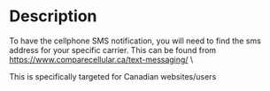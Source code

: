 # Description
To have the cellphone SMS notification, you will need to find the sms address for your specific carrier. This can be found from https://www.comparecellular.ca/text-messaging/
\

This is specifically targeted for Canadian websites/users
